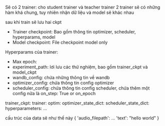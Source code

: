 Sẽ có 2 trainer: cho student trainer và teacher trainer
2 trainer sẽ có những hàm khá chung, tuy nhiên nhận dữ liệu và model sẽ khác nhau

sau khi train sẽ lưu hai ckpt
- Trainer checkpoint: Bao gồm thông tin optimizer, scheduler, hyperparams, model
- Model checkpoint: File checkpoint model only

Hyperparams của trainer:
- Max epoch: 
- experiment_path: lơi lưu các thử nghiệm, bao gồm trainer_ckpt và model_ckpt
- wandb_config: chứa những thông tin về wandb
- optimizer_config: chứa thông tin config optimizer
- scheduler_config: chứa thông tin config scheduler, chứa thêm một config nữa là on_step: True or on_epoch

trainer_ckpt:
trainer:
    optim:
        optimizer_state_dict:
        scheduler_state_dict:
    hyperparameters:
        ...

cấu trúc của data sẽ như thế này
{
    'audio_filepath': ...
    'text': "hello world"
}